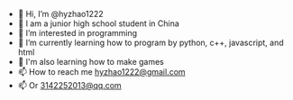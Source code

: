 - 👋 Hi, I’m @hyzhao1222
- 👋 I am a junior high school student in China
- 👀 I’m interested in programming
- 🌱 I’m currently learning how to program by python, c++, javascript, and html
- 🌱 I'm also learning how to make games
- 📫 How to reach me hyzhao1222@gmail.com
- 📫 Or 3142252013@qq.com

<!---
hyzhao1222/hyzhao1222 is a ✨ special ✨ repository because its `README.md` (this file) appears on your GitHub profile.
You can click the Preview link to take a look at your changes.
--->
